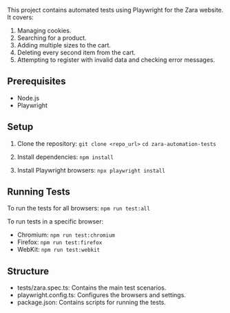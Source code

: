 This project contains automated tests using Playwright for the Zara website. It covers:

1. Managing cookies.
2. Searching for a product.
3. Adding multiple sizes to the cart.
4. Deleting every second item from the cart.
5. Attempting to register with invalid data and checking error messages.

## Prerequisites

- Node.js
- Playwright

## Setup

1. Clone the repository:
   `git clone <repo_url>`
   `cd zara-automation-tests`

2. Install dependencies:
   `npm install`

3. Install Playwright browsers:
   `npx playwright install`
   
## Running Tests

To run the tests for all browsers:
`npm run test:all`

To run tests in a specific browser:
- Chromium:
`npm run test:chromium`
- Firefox:
`npm run test:firefox`
- WebKit:
`npm run test:webkit`

## Structure

- tests/zara.spec.ts: Contains the main test scenarios.
- playwright.config.ts: Configures the browsers and settings.
- package.json: Contains scripts for running the tests.